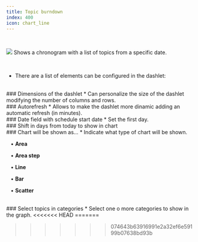 ```yaml
---
title: Topic burndown
index: 400
icon: chart_line
---
```


    
<br />

<img src="/static/images/icons/chart_line.png" /> Shows a chronogram with a list of topics from a specific date.

<br />

* There are a list of elements can be configured in the dashlet:

<br />
### Dimensions of the dashlet
* Can personalize the size of the dashlet modifying the number of columns and rows.

<br />
### Autorefresh
* Allows to make the dashlet more dinamic adding an automatic refresh (in minutes).


<br />
###  Date field with schedule start date
* Set the first day.

<br />
### Shift in days from today to show in chart

<br />
### Chart will be shown as...
* Indicate what type of chart will be shown. <br />


&nbsp; &nbsp;• **Area** <br />

&nbsp; &nbsp;• **Area step** <br />

&nbsp; &nbsp;• **Line** <br />

&nbsp; &nbsp;• **Bar** <br />

&nbsp; &nbsp;• **Scatter**

<br />
### Select topics in categories
* Select one o more categories to show in the graph.
<<<<<<< HEAD
=======

>>>>>>> 074643b63916991e2a32ef6e59199b07638bd93b
